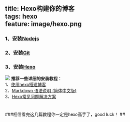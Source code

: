 title: Hexo构建你的博客  
tags:  hexo   
feature: image/hexo.png
-----  

### 1、安装[Nodejs](http://nodejs.org) 
### 2、安装[Git](http://msysgit.github.io)
### 3、安装[Hexo](http://hexo.io/)     
<!--more-->  
![](http://i.imgur.com/5JAQa2V.png)
**推荐一些详细的安装教程**：   
1、[使用hexo搭建博客](http://yangjian.me/workspace/building-blog-with-hexo/)  
2、[Markdown 语法说明 (简体中文版) ](http://wowubuntu.com/markdown/index.html)   
3、[Hexo常见问题解决方案](http://xuanwo.org/2014/08/14/hexo-usual-problem/)  
# 
###相信看完这几篇教程你一定是hexo高手了，good luck！ ##
